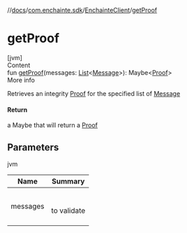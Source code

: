 //[docs](../../index.md)/[com.enchainte.sdk](../index.md)/[EnchainteClient](index.md)/[getProof](get-proof.md)



# getProof  
[jvm]  
Content  
fun [getProof](get-proof.md)(messages: [List](https://kotlinlang.org/api/latest/jvm/stdlib/kotlin.collections/-list/index.html)<[Message](../../com.enchainte.sdk.message.entity/-message/index.md)>): Maybe<[Proof](../../com.enchainte.sdk.proof.entity/-proof/index.md)>  
More info  


Retrieves an integrity [Proof](../../com.enchainte.sdk.proof.entity/-proof/index.md) for the specified list of [Message](../../com.enchainte.sdk.message.entity/-message/index.md)



#### Return  


a Maybe that will return a [Proof](../../com.enchainte.sdk.proof.entity/-proof/index.md)



## Parameters  
  
jvm  
  
|  Name|  Summary| 
|---|---|
| <a name="com.enchainte.sdk/EnchainteClient/getProof/#kotlin.collections.List[com.enchainte.sdk.message.entity.Message]/PointingToDeclaration/"></a>messages| <a name="com.enchainte.sdk/EnchainteClient/getProof/#kotlin.collections.List[com.enchainte.sdk.message.entity.Message]/PointingToDeclaration/"></a><br><br>to validate<br><br>
  
  



